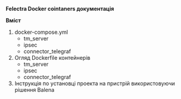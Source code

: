 **Felectra Docker cointaners документація**

**Вміст**
1. docker-compose.yml
   - tm_server
   - ipsec
   - connector_telegraf
2. Огляд Dockerfile контейнерів
   - tm_server
   - ipsec
   - connector_telegraf
3. Інструкція по установці проекта на пристрій використовуючи рішення Balena
